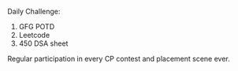 Daily Challenge:
1. GFG POTD
2. Leetcode
3. 450 DSA sheet

Regular participation in every CP contest and placement scene ever.
